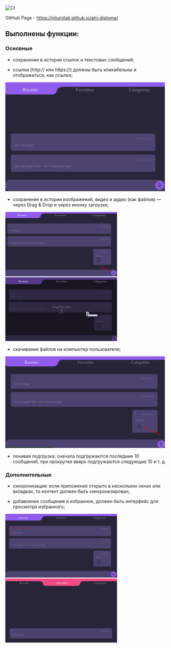 ![CI](https://github.com/Nilumilak/ahj-diploma/actions/workflows/ci.yml/badge.svg)

GitHub Page - https://nilumilak.github.io/ahj-diploma/

## Выполнены функции:

### Основные

- сохранение в истории ссылок и текстовых сообщений;

- ссылки (http:// или https://) должны быть кликабельны и отображаться, как ссылки;

<img src="pic/messages.png" alt="messages" width="500"/>

- сохранение в истории изображений, видео и аудио (как файлов) — через Drag & Drop и через иконку загрузки;

<img src="pic/upload_button.png" alt="upload_button" width="350"/>
<img src="pic/drag_and_drop.png" alt="drag_and_drop" width="350"/>

- скачивание файлов на компьютер пользователя;

<img src="pic/download.png" alt="download" width="500"/>

- ленивая подгрузка: сначала подгружаются последние 10 сообщений, при прокрутке вверх подгружаются следующие 10 и т. д.

### Дополнительные

- синхронизация: если приложение открыто в нескольких окнах или вкладках, то контент должен быть синхронизирован;

- добавление сообщения в избранное, должен быть интерфейс для просмотра избранного;

<img src="pic/favorites_button.png" alt="favorites_button" width="350"/>
<img src="pic/favorites.png" alt="favorites" width="350"/>
